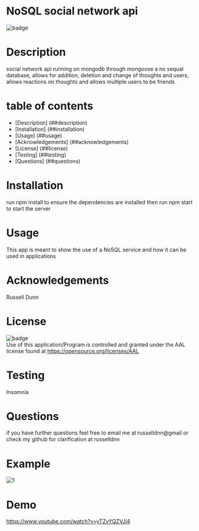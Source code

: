 
  
  # NoSQL social network api

  ![badge](https://img.shields.io/badge/license-AAL-important)

  # Description

  social network api running on mongodb through mongoose a no sequal database, allows for addition, deletion and change of thoughts and users, allows reactions on thoughts and allows multiple users to be friends

  # table of contents

  - [Description] (##description)
  - [Installation] (##installation)
  - [Usage] (##usage)
  - [Acknowledgements] (##acknowledgements)
  - [License] (##license)
  - [Testing] (##testing)
  - [Questions] (##questions)

  # Installation
  run npm install to ensure the dependencies are installed then run npm start to start the server

  # Usage
  This app is meant to show the use of a NoSQL service and how it can be used in applications

  # Acknowledgements
  Russell Dunn

  # License
  ![badge](https://img.shields.io/badge/license-AAL-important)
  <br>
  Use of this application/Program is controlled and granted under the AAL license found at <https://opensource.org/licenses/AAL>

  # Testing
  Insomnia

  # Questions
  if you have further questions feel free to email me at russelldnn@gmail or check my github for clarification at russelldnn
  
  # Example
  ![1](https://user-images.githubusercontent.com/104922988/181574856-75cdf928-88ee-4940-a9cd-17234a22fdc6.PNG)
  
  # Demo
  
  https://www.youtube.com/watch?v=yTZvYQZVJl4





